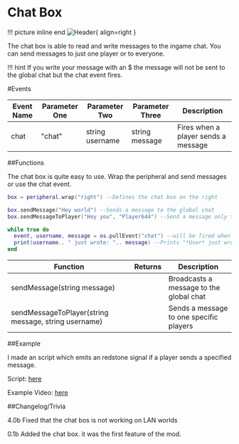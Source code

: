 # Chat Box
!!! picture inline end
    ![Header](https://srendi.de/wp-content/uploads/2021/03/Chat-box-e1617224333272.png){ align=right }

The chat box is able to read and write messages to the ingame chat. You can send messages to just one player or to everyone.

!!! hint
    If you write your message with an $ the message will not be sent to the global chat but the chat event fires.

#Events

| Event Name | Parameter One  | Parameter Two | Parameter Three | Description |
|------------|--------------|-------------|-------------|-------------|
|chat        | "chat"       | string username | string message | Fires when a player sends a message |

##Functions

The chat box is quite easy to use. Wrap the peripheral and send messages or use the chat event.

``` lua
box = peripheral.wrap("right") --Defines the chat box on the right

box.sendMessage("Hey world") --Sends a message to the global chat
box.sendMessageToPlayer("Hey you", "Player644") --Send a message only to one specific players

while true do
  event, username, message = os.pullEvent("chat") --will be fired when someone sends a chat messages
  print(username.. " just wrote: ".. message) --Prints "*User* just wrote: *Message*"
end
```

| Function | Returns  | Description |
|------------|--------------|-------------|
| sendMessage(string message)  | | Broadcasts a message to the global chat |
| sendMessageToPlayer(string message, string username)  | | Sends a message to one specific players |

##Example

I made an script which emits an redstone signal if a player sends a specified message.

Script: [here](https://gist.github.com/Seniorendi/2002973af6e983f48d5cf7a225d7257a)

Example Video: [here](https://cloud.srendi.de/index.php/s/insF5MgsmyTz4z4)

##Changelog/Trivia

4.0b
Fixed that the chat bos is not working on LAN worlds

0.1b
Added the chat box. it was the first feature of the mod.
